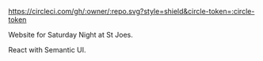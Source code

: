 https://circleci.com/gh/:owner/:repo.svg?style=shield&circle-token=:circle-token

Website for Saturday Night at St Joes.

React with Semantic UI.